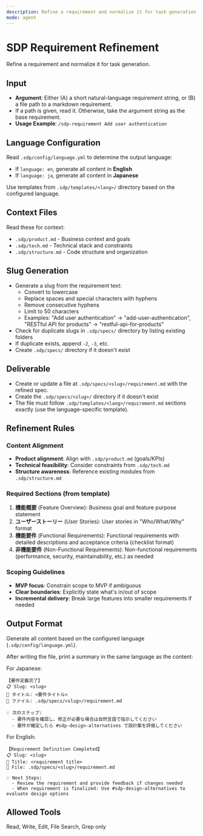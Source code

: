 ```yaml
---
description: Refine a requirement and normalize it for task generation
mode: agent
---
```


# SDP Requirement Refinement

Refine a requirement and normalize it for task generation.

## Input

- **Argument**: Either (A) a short natural-language requirement string, or (B) a file path to a markdown requirement.
- If a path is given, read it. Otherwise, take the argument string as the base requirement.
- **Usage Example**: `/sdp-requirement Add user authentication`

## Language Configuration

Read `.sdp/config/language.yml` to determine the output language:
- If `language: en`, generate all content in **English**
- If `language: ja`, generate all content in **Japanese**

Use templates from `.sdp/templates/<lang>/` directory based on the configured language.

## Context Files

Read these for context:
- `.sdp/product.md` - Business context and goals
- `.sdp/tech.md` - Technical stack and constraints
- `.sdp/structure.md` - Code structure and organization

## Slug Generation

- Generate a slug from the requirement text:
  - Convert to lowercase
  - Replace spaces and special characters with hyphens
  - Remove consecutive hyphens
  - Limit to 50 characters
  - Examples: "Add user authentication" → "add-user-authentication", "RESTful API for products" → "restful-api-for-products"
- Check for duplicate slugs in `.sdp/specs/` directory by listing existing folders
- If duplicate exists, append `-2`, `-3`, etc.
- Create `.sdp/specs/` directory if it doesn't exist

## Deliverable

- Create or update a file at `.sdp/specs/<slug>/requirement.md` with the refined spec.
- Create the `.sdp/specs/<slug>/` directory if it doesn't exist
- The file must follow `.sdp/templates/<lang>/requirement.md` sections exactly (use the language-specific template).

## Refinement Rules

### Content Alignment

- **Product alignment**: Align with `.sdp/product.md` (goals/KPIs)
- **Technical feasibility**: Consider constraints from `.sdp/tech.md`
- **Structure awareness**: Reference existing modules from `.sdp/structure.md`

### Required Sections (from template)

1. **機能概要** (Feature Overview): Business goal and feature purpose statement
2. **ユーザーストーリー** (User Stories): User stories in "Who/What/Why" format
3. **機能要件** (Functional Requirements): Functional requirements with detailed descriptions and acceptance criteria (checklist format)
4. **非機能要件** (Non-Functional Requirements): Non-functional requirements (performance, security, maintainability, etc.) as needed

### Scoping Guidelines

- **MVP focus**: Constrain scope to MVP if ambiguous
- **Clear boundaries**: Explicitly state what's in/out of scope
- **Incremental delivery**: Break large features into smaller requirements if needed

## Output Format

Generate all content based on the configured language (`.sdp/config/language.yml`).

After writing the file, print a summary in the same language as the content:

For Japanese:
```
【要件定義完了】
📋 Slug: <slug>
📝 タイトル: <要件タイトル>
📁 ファイル: .sdp/specs/<slug>/requirement.md

💡 次のステップ:
  - 要件内容を確認し、修正が必要な場合は自然言語で指示してください
  - 要件が確定したら #sdp-design-alternatives で設計案を評価してください
```

For English:
```
【Requirement Definition Completed】
📋 Slug: <slug>
📝 Title: <requirement title>
📁 File: .sdp/specs/<slug>/requirement.md

💡 Next Steps:
  - Review the requirement and provide feedback if changes needed
  - When requirement is finalized: Use #sdp-design-alternatives to evaluate design options
```

## Allowed Tools

Read, Write, Edit, File Search, Grep only
